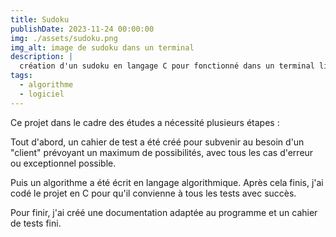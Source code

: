 ```yaml
---
title: Sudoku
publishDate: 2023-11-24 00:00:00
img: ./assets/sudoku.png
img_alt: image de sudoku dans un terminal
description: |
  création d'un sudoku en langage C pour fonctionné dans un terminal linux et windows
tags:
  - algorithme
  - logiciel
---
```


Ce projet dans le cadre des études a nécessité plusieurs étapes :

Tout d'abord, un cahier de test a été créé pour subvenir au besoin d'un "client" prévoyant un maximum de possibilités, avec tous les cas d'erreur ou exceptionnel possible.

Puis un algorithme a été écrit en langage algorithmique. Après cela finis, j'ai codé le projet en C pour qu'il convienne à tous les tests avec succès.

Pour finir, j'ai créé une documentation adaptée au programme et un cahier de tests fini.